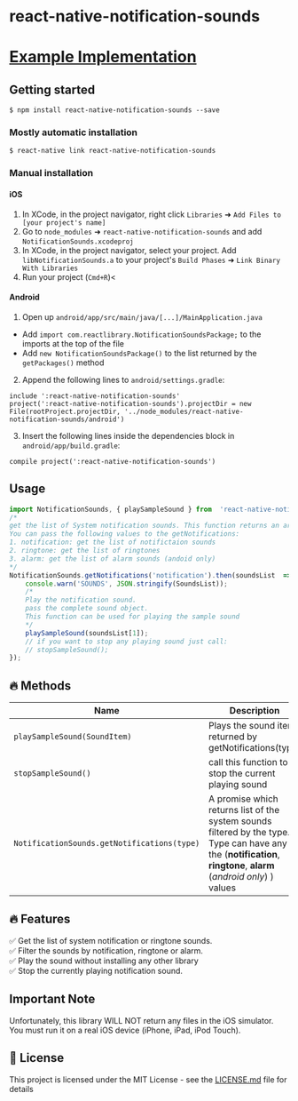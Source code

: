 
# react-native-notification-sounds

# [Example Implementation](https://github.com/saadqbal/notificationSounds)


## Getting started

`$ npm install react-native-notification-sounds --save`

### Mostly automatic installation

`$ react-native link react-native-notification-sounds`

  

### Manual installation

#### iOS

1. In XCode, in the project navigator, right click `Libraries` ➜ `Add Files to [your project's name]`
2. Go to `node_modules` ➜ `react-native-notification-sounds` and add `NotificationSounds.xcodeproj`
3. In XCode, in the project navigator, select your project. Add `libNotificationSounds.a` to your project's `Build Phases` ➜ `Link Binary With Libraries`
4. Run your project (`Cmd+R`)<

#### Android

1. Open up `android/app/src/main/java/[...]/MainApplication.java`
- Add `import com.reactlibrary.NotificationSoundsPackage;` to the imports at the top of the file
- Add `new NotificationSoundsPackage()` to the list returned by the `getPackages()` method
2. Append the following lines to `android/settings.gradle`:
```
include ':react-native-notification-sounds'
project(':react-native-notification-sounds').projectDir = new File(rootProject.projectDir, '../node_modules/react-native-notification-sounds/android')
```
3. Insert the following lines inside the dependencies block in `android/app/build.gradle`:

```
compile project(':react-native-notification-sounds')
```

## Usage

```javascript
import NotificationSounds, { playSampleSound } from  'react-native-notification-sounds';
/*
get the list of System notification sounds. This function returns an array the array contains Title, Url, SoundID
You can pass the following values to the getNotifications:
1. notification: get the list of notifictaion sounds
2. ringtone: get the list of ringtones
3. alarm: get the list of alarm sounds (andoid only)
*/
NotificationSounds.getNotifications('notification').then(soundsList  => {
	console.warn('SOUNDS', JSON.stringify(SoundsList));
	/*
	Play the notification sound.
	pass the complete sound object.
	This function can be used for playing the sample sound
	*/
	playSampleSound(soundsList[1]);
	// if you want to stop any playing sound just call:
	// stopSampleSound();
});
```

## :fire: Methods
|Name| Description |
|--|--|
| `playSampleSound(SoundItem)` | Plays the sound item returned by getNotifications(type) |
|`stopSampleSound()` | call this function to stop the current playing sound|
|`NotificationSounds.getNotifications(type)`| A promise which returns list of the system sounds filtered by the type. Type can have any of the (**notification**, **ringtone**, **alarm** (*android only*) ) values|

## :fire: Features

 
:white_check_mark: Get the list of system notification or ringtone sounds.\
:white_check_mark: Filter the sounds by notification, ringtone or alarm.\
:white_check_mark: Play the sound without installing any other library\
:white_check_mark: Stop the currently playing notification sound.

  
## Important Note

Unfortunately, this library WILL NOT return any files in the iOS simulator. You must run it on a real iOS device (iPhone, iPad, iPod Touch).

   

## 📄 License

  

This project is licensed under the MIT License - see the [LICENSE.md](https://github.com/saadqbal/react-native-notification-sounds/blob/master/LICENSE) file for details